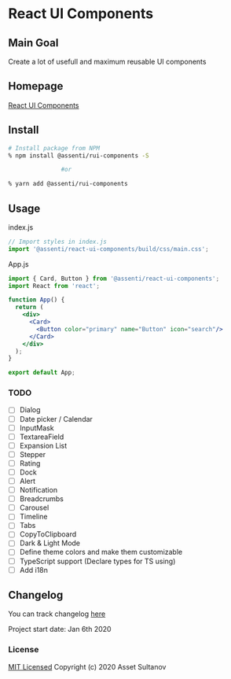 # React UI Components

## Main Goal
Create a lot of usefull and maximum reusable UI components

## Homepage
[React UI Components](https://r-ui-components.netlify.com/)

## Install
```bash
# Install package from NPM
% npm install @assenti/rui-components -S

               #or

% yarn add @assenti/rui-components
```

## Usage
index.js 
```jsx
// Import styles in index.js
import '@assenti/react-ui-components/build/css/main.css';
```
App.js
```jsx
import { Card, Button } from '@assenti/react-ui-components';
import React from 'react';

function App() {
  return (
    <div>
      <Card>
        <Button color="primary" name="Button" icon="search"/>
      </Card>
    </div>
  );
}

export default App;
```

### TODO
- [ ] Dialog
- [ ] Date picker / Calendar
- [ ] InputMask 
- [ ] TextareaField
- [ ] Expansion List
- [ ] Stepper
- [ ] Rating
- [ ] Dock
- [ ] Alert
- [ ] Notification
- [ ] Breadcrumbs
- [ ] Carousel
- [ ] Timeline
- [ ] Tabs
- [ ] CopyToClipboard
- [ ] Dark & Light Mode
- [ ] Define theme colors and make them customizable
- [ ] TypeScript support (Declare types for TS using)
- [ ] Add i18n

## Changelog
You can track changelog [here](/CHANGELOG.md)

Project start date: Jan 6th 2020

### License

[MIT Licensed](/LICENSE)
Copyright (c) 2020 Asset Sultanov
